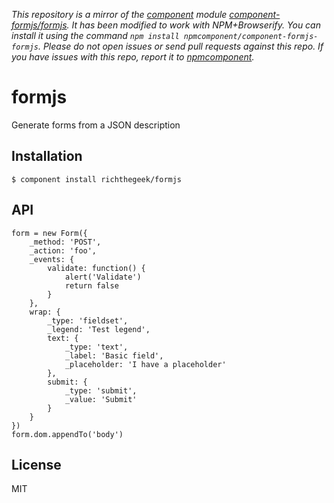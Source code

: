 *This repository is a mirror of the [component](http://component.io) module [component-formjs/formjs](http://github.com/component-formjs/formjs). It has been modified to work with NPM+Browserify. You can install it using the command `npm install npmcomponent/component-formjs-formjs`. Please do not open issues or send pull requests against this repo. If you have issues with this repo, report it to [npmcomponent](https://github.com/airportyh/npmcomponent).*

# formjs

  Generate forms from a JSON description

## Installation

    $ component install richthegeek/formjs

## API

	form = new Form({
		_method: 'POST',
		_action: 'foo',
		_events: {
			validate: function() {
				alert('Validate')
				return false
			}
		},
		wrap: {
			_type: 'fieldset',
			_legend: 'Test legend',
			text: {
				_type: 'text',
				_label: 'Basic field',
				_placeholder: 'I have a placeholder'
			},
			submit: {
				_type: 'submit',
				_value: 'Submit'
			}
		}
	})
	form.dom.appendTo('body')
   

## License

  MIT
